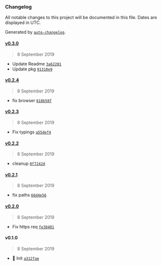 ### Changelog

All notable changes to this project will be documented in this file. Dates are displayed in UTC.

Generated by [`auto-changelog`](https://github.com/CookPete/auto-changelog).

#### [v0.3.0](https://github.com/nivrith/xeta/compare/v0.2.4...v0.3.0)

> 8 September 2019

- Update Readme [`3a62201`](https://github.com/nivrith/xeta/commit/3a62201c21a2b1b89a4cfa6f7fc4feba64f93ae2)
- Update pkg [`91310e9`](https://github.com/nivrith/xeta/commit/91310e9f48f5cabc1d0d653c2274f10e4f1fbac8)

#### [v0.2.4](https://github.com/nivrith/xeta/compare/v0.2.3...v0.2.4)

> 8 September 2019

- fix browser [`618b58f`](https://github.com/nivrith/xeta/commit/618b58f38d5c0bc719e4c2667a0ee6bdc6c9e4a8)

#### [v0.2.3](https://github.com/nivrith/xeta/compare/v0.2.2...v0.2.3)

> 8 September 2019

- Fix typings [`a55def4`](https://github.com/nivrith/xeta/commit/a55def4464b2e5bb7937d960875f29771e271699)

#### [v0.2.2](https://github.com/nivrith/xeta/compare/v0.2.1...v0.2.2)

> 8 September 2019

- cleanup [`0f7242d`](https://github.com/nivrith/xeta/commit/0f7242d49f51bff20d5bbda703f449b92f0d9af9)

#### [v0.2.1](https://github.com/nivrith/xeta/compare/v0.2.0...v0.2.1)

> 8 September 2019

- fix paths [`66d4e56`](https://github.com/nivrith/xeta/commit/66d4e56cd3a2dfc55333b846d6e5824cff1cb7b6)

#### [v0.2.0](https://github.com/nivrith/xeta/compare/v0.1.0...v0.2.0)

> 8 September 2019

- Fix https req [`fe38401`](https://github.com/nivrith/xeta/commit/fe3840183415c70ce9923e10574cb70cc9ab8c83)

#### v0.1.0

> 8 September 2019

- :tada: Init [`a312fae`](https://github.com/nivrith/xeta/commit/a312fae7ada64fb8ea35b52807ea4f96f1a1c785)
